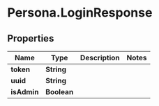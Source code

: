# Persona.LoginResponse

## Properties

Name | Type | Description | Notes
------------ | ------------- | ------------- | -------------
**token** | **String** |  | 
**uuid** | **String** |  | 
**isAdmin** | **Boolean** |  | 


